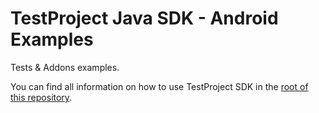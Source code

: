 # TestProject Java SDK - Android Examples

Tests & Addons examples.

You can find all information on how to use TestProject SDK in the [root of this repository](https://github.com/testproject-io/java-sdk-examples).